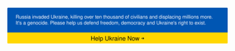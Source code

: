 <!-- ### Hi there 👋 -->

[![SWUbanner](https://raw.githubusercontent.com/vshymanskyy/StandWithUkraine/main/banner2-direct.svg)](https://vshymanskyy.github.io/StandWithUkraine/)
<!-- ![Visitor Count](https://profile-counter.glitch.me/vovabndr/count.svg) -->

<!-- ![GitHub Stats](https://github-readme-stats.vercel.app/api?username=vovabndr&count_private=true&show_icons=true&theme=synthwave) -->
<!-- <br> -->
<!-- ![GitHub Top Languages](https://github-readme-stats.vercel.app/api/top-langs/?username=vovabndr&layout=compact&theme=synthwave) -->
